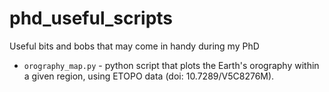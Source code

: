 # phd_useful_scripts
Useful bits and bobs that may come in handy during my PhD
- `orography_map.py` - python script that plots the Earth's orography within a given region, using ETOPO data (doi: 10.7289/V5C8276M).
